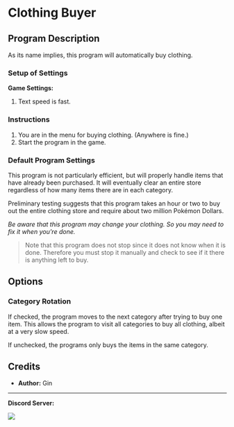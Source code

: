 # Clothing Buyer

<!-- **Related Programs:**
- **Microcontroller:** [Clothing Buyer](https://github.com/PokemonAutomation/Microcontroller/blob/master/Wiki/Programs/PokemonSwSh/ClothingBuyer.md)
- **Computer Control:** [Clothing Buyer](https://github.com/PokemonAutomation/ComputerControl/blob/master/Wiki/Programs/PokemonSwSh/ClothingBuyer.md) (this program)

The microcontroller and computer-control versions of this program are functionally identical. -->


## Program Description

As its name implies, this program will automatically buy clothing.

<!-- <img src="../images/ClothingBuyer-0.png"> -->

### Setup of Settings

**Game Settings:**
1. Text speed is fast.

### Instructions

1. You are in the menu for buying clothing. (Anywhere is fine.)
2. Start the program in the game.

### Default Program Settings

This program is not particularly efficient, but will properly handle items that have already been purchased. It will eventually clear an entire store regardless of how many items there are in each category.

Preliminary testing suggests that this program takes an hour or two to buy out the entire clothing store and require about two million Pokémon Dollars.

*Be aware that this program may change your clothing. So you may need to fix it when you're done.*

   > Note that this program does not stop since it does not know when it is done. Therefore you must stop it manually and check to see if it there is anything left to buy.


## Options

### Category Rotation

If checked, the program moves to the next category after trying to buy one item. This allows the program to visit all categories to buy all clothing, albeit at a very slow speed.

If unchecked, the programs only buys the items in the same category.


## Credits

- **Author:** Gin



<hr>

**Discord Server:** 

[<img src="https://canary.discordapp.com/api/guilds/695809740428673034/widget.png?style=banner2">](https://discord.gg/cQ4gWxN)
